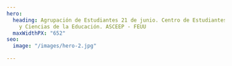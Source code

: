 ```yaml
---
hero:
  heading: Agrupación de Estudiantes 21 de junio. Centro de Estudiantes de Humanidades
    y Ciencias de la Educación. ASCEEP - FEUU
  maxWidthPX: "652"
seo:
  image: "/images/hero-2.jpg"

---
```

